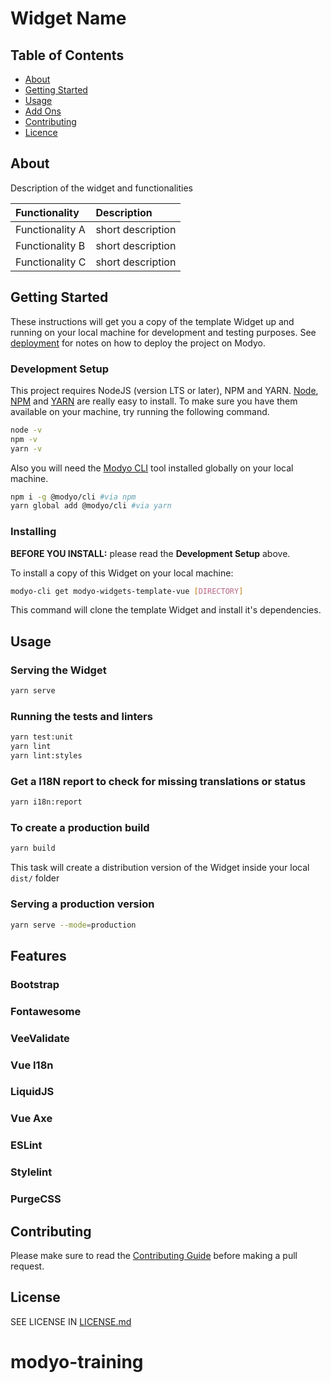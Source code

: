 # Widget Name

## Table of Contents

+ [About](#about)
+ [Getting Started](#getting_started)
+ [Usage](#usage)
+ [Add Ons](#add_ons)
+ [Contributing](#contributing)
+ [Licence](#license)

## About <a name="about"></a>

Description of the widget and functionalities

| Functionality   | Description       |
|:----------------|:------------------|
| Functionality A | short description |
| Functionality B | short description |
| Functionality C | short description |

## Getting Started

These instructions will get you a copy of the template Widget up and running on your local machine for development and testing purposes. See [deployment](#deployment) for notes on how to deploy the project on Modyo.

### Development Setup

This project requires NodeJS (version LTS or later), NPM and YARN.
[Node](http://nodejs.org/), [NPM](https://npmjs.org/) and [YARN](https://yarnpkg.com/) are really easy to install. To make sure you have them available on your machine, try running the following command.

```sh
node -v
npm -v
yarn -v
```

Also you will need the [Modyo CLI](https://docs.modyo.com/platform/channels/widgets.html#modyo-cli) tool installed globally on your local machine.

```sh
npm i -g @modyo/cli #via npm
yarn global add @modyo/cli #via yarn
```

### Installing

**BEFORE YOU INSTALL:** please read the **Development Setup** above.

To install a copy of this Widget on your local machine:

```sh
modyo-cli get modyo-widgets-template-vue [DIRECTORY]
```

This command will clone the template Widget and install it's dependencies.

## Usage

### Serving the Widget

```sh
yarn serve
```

### Running the tests and linters

```sh
yarn test:unit
yarn lint
yarn lint:styles
```

### Get a I18N report to check for missing translations or status

```sh
yarn i18n:report
```

### To create a production build

```sh
yarn build
```

This task will create a distribution version of the Widget inside your local `dist/` folder

### Serving a production version

```sh
yarn serve --mode=production
```

## Features

### Bootstrap

### Fontawesome

### VeeValidate

### Vue I18n

### LiquidJS

### Vue Axe

### ESLint

### Stylelint

### PurgeCSS

## Contributing

Please make sure to read the [Contributing Guide](/.github/CONTRIBUTING.md) before making a pull request.

## License

SEE LICENSE IN [LICENSE.md](/LICENSE.md)
# modyo-training
